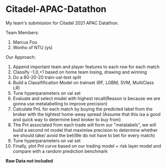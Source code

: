 # Citadel-APAC-Datathon

My team's submission for Citadel 2021 APAC Datathon.

Team Members:
1. Marcus Foo
2. Wonho of NTU (ys)

Our Approach:
1. Append important team and player features to each row for each match
2. Classify -1,0,+1 based on home team losing, drawing and winning
3. Do a 60-20-20 train-val-test split
4. Build a Classifification Model on trainset (RF, LGBM, SVM, MultiClass LR)
5. Tune hyperparameters on val set
6. Evaluate and select model with highest recall(Reason is because we are gonna use metalabelling to improve precision)
7. Calculate PnL for each match by buying the predicted label from the broker with the tightest home-away spread (Assume that this isa a good and quick way to determine best broker to buy from)
8. The Pnl associated from each trade will form our "metalabels", we will build a second ml model that maximise precision to determine whether we should take/ avoid the bet(We do not have to bet for every match)
9. Tune hyperparameters on val set
10. Finally, plot Pnl curve based on our trading model + risk layer model and compare with a random prediction benchmark

**Raw Data not included**
